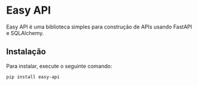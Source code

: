 # Easy API

Easy API é uma biblioteca simples para construção de APIs usando FastAPI e SQLAlchemy.

## Instalação

Para instalar, execute o seguinte comando:

```bash
pip install easy-api
